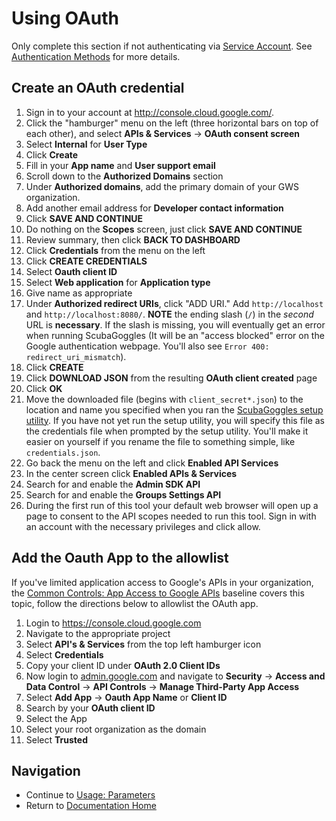 # Using OAuth
Only complete this section if not authenticating via [Service Account](ServiceAccount.md). See [Authentication Methods](AuthenticationMethods.md) for more details.

## Create an OAuth credential
1. Sign in to your account at http://console.cloud.google.com/.
1. Click the "hamburger" menu on the left (three horizontal
bars on top of each other), and select **APIs & Services** -> **OAuth consent screen**
1. Select **Internal** for **User Type**
1. Click **Create**
1. Fill in your **App name** and **User support email**
1. Scroll down to the **Authorized Domains** section
1. Under **Authorized domains**, add the primary domain of your GWS organization.
1. Add another email address for **Developer contact information**
1. Click **SAVE AND CONTINUE**
1. Do nothing on the **Scopes** screen, just click **SAVE AND CONTINUE**
1. Review summary, then click **BACK TO DASHBOARD**
1. Click **Credentials** from the menu on the left
1. Click **CREATE CREDENTIALS**
1. Select **Oauth client ID**
1. Select **Web application** for **Application type**
1. Give name as appropriate
1. Under **Authorized redirect URIs**, click "ADD URI." Add `http://localhost`
   and `http://localhost:8080/`. **NOTE** the ending slash (`/`) in the *second*
   URL is **necessary**.  If the slash is missing, you will eventually get an
   error when running ScubaGoggles (It will be an "access blocked" error on the
   Google authentication webpage.  You'll also see `Error 400:
   redirect_uri_mismatch`).
1. Click **CREATE**
1. Click **DOWNLOAD JSON** from the resulting **OAuth client created** page
1. Click **OK**
1. Move the downloaded file (begins with `client_secret*.json`) to the
   location and name you specified when you ran the
   [ScubaGoggles setup utility](../installation/DownloadAndInstall.md#ScubaGoggles-Setup-Utility).
   If you have not yet run the setup utility, you will specify this file as the
   credentials file when prompted by the setup utility.  You'll make it easier
   on yourself if you rename the file to something simple, like
   `credentials.json`.
1. Go back the menu on the left and click **Enabled API Services**
1. In the center screen click **Enabled APIs & Services**
1. Search for and enable the **Admin SDK API**
1. Search for and enable the **Groups Settings API**
1. During the first run of this tool your default web browser will open up a page to consent to the API scopes needed to run this tool. Sign in
with an account with the necessary privileges and click allow.

## Add the Oauth App to the allowlist
If you've limited application access to Google's APIs in your organization, the [Common Controls: App Access to Google APIs](../../scubagoggles/baselines/commoncontrols.md#10-app-access-to-google-apis) baseline covers this topic, follow the directions below to allowlist the OAuth app.

1. Login to https://console.cloud.google.com
2. Navigate to the appropriate project
3. Select **API's & Services** from the top left hamburger icon
4. Select **Credentials**
5. Copy your client ID under **OAuth 2.0 Client IDs**
6. Now login to [admin.google.com](https://admin.google.com/) and navigate to **Security** -> **Access and Data Control** -> **API Controls** -> **Manage Third-Party App Access**
7. Select **Add App** -> **Oauth App Name** or **Client ID**
8. Search by your **OAuth client ID**
9. Select the App
10. Select your root organization as the domain
11. Select **Trusted**

## Navigation
- Continue to [Usage: Parameters](../usage/Parameters.md)
- Return to [Documentation Home](/README.md)
